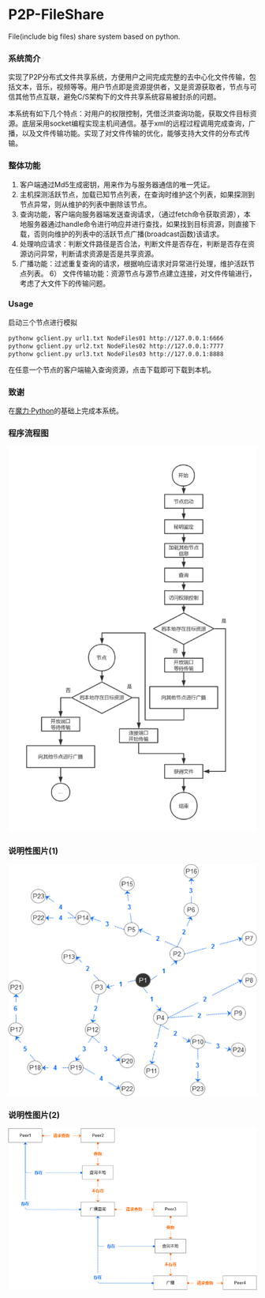 # P2P-FileShare
File(include big files) share system based on python.

### 系统简介
实现了P2P分布式文件共享系统，方便用户之间完成完整的去中心化文件传输，包括文本，音乐，视频等等。用户节点即是资源提供者，又是资源获取者，节点与可信其他节点互联，避免C/S架构下的文件共享系统容易被封杀的问题。

本系统有如下几个特点：对用户的权限控制，凭借泛洪查询功能，获取文件目标资源。底层采用socket编程实现主机间通信。基于xml的远程过程调用完成查询，广播，以及文件传输功能。实现了对文件传输的优化，能够支持大文件的分布式传输。

### 整体功能

1)	客户端通过Md5生成密钥，用来作为与服务器通信的唯一凭证。
2)	主机探测活跃节点，加载已知节点列表，在查询时维护这个列表，如果探测到节点异常，则从维护的列表中删除该节点。
3)	查询功能，客户端向服务器端发送查询请求，（通过fetch命令获取资源），本地服务器通过handle命令进行响应并进行查找，如果找到目标资源，则直接下载，否则向维护的列表中的活跃节点广播(broadcast函数)该请求。
4)	处理响应请求：判断文件路径是否合法，判断文件是否存在，判断是否存在资源访问异常，判断请求资源是否是共享资源。
5)	广播功能：过滤重复查询的请求，根据响应请求对异常进行处理，维护活跃节点列表。
6） 文件传输功能：资源节点与源节点建立连接，对文件传输进行，考虑了大文件下的传输问题。

### Usage
启动三个节点进行模拟
```
pythonw gclient.py url1.txt NodeFiles01 http://127.0.0.1:6666
pythonw gclient.py url2.txt NodeFiles02 http://127.0.0.1:7777
pythonw gclient.py url3.txt NodeFiles03 http://127.0.0.1:8888
```

在任意一个节点的客户端输入查询资源，点击下载即可下载到本机。

### 致谢
在[魔力·Python](http://www.opython.com/802.html)的基础上完成本系统。

### 程序流程图
![4.png](/img/prog.png)



### 说明性图片(1)

![3.png](/img/3.png)
### 说明性图片(2)
![1.png](/img/1.png)
